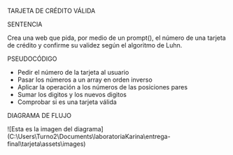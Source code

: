 TARJETA DE CRÉDITO VÁLIDA

SENTENCIA

Crea una web que pida, por medio de un prompt(), el número de una tarjeta de crédito y confirme su validez según el algoritmo de Luhn.

PSEUDOCÓDIGO
- Pedir el número de la tarjeta al usuario
- Pasar los números a un array en orden inverso
- Aplicar la operación a los números de las posiciones pares
- Sumar los digitos y los nuevos digitos
- Comprobar si es una tarjeta válida




DIAGRAMA DE FLUJO

![Esta es la imagen del diagrama] (C:\Users\Turno2\Documents\laboratoriaKarina\entrega-final\tarjeta\assets\images)
